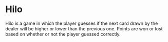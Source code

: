 # Hilo


Hilo is a game in which the player guesses if the next card drawn by the dealer will be higher or lower than the previous one. Points are won or lost based on whether or not the player guessed correctly. 
